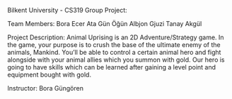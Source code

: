 Bilkent University - CS319 Group Project: 

Team Members:
    Bora Ecer
    Ata Gün Öğün
    Albjon Gjuzi
    Tanay Akgül
    
Project Description:
    Animal Uprising is an 2D Adventure/Strategy game. In the game, your purpose is to crush the base of the ultimate enemy of the animals, Mankind. You’ll be able to control a certain animal hero and fight alongside with your animal allies which you summon with gold. Our hero is going to have skills which can be learned after gaining a level point and equipment bought with gold.    

Instructor: Bora Güngören
